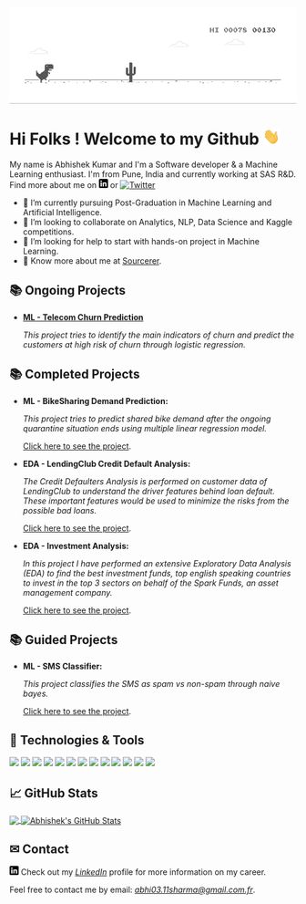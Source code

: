 
![Chrome Dino](https://github.com/AbhishekKumar-0311/AbhishekKumar-0311/blob/master/assets/chrome_dino.gif)

<!-- [![Header](https://github.com/AbhishekKumar-0311/AbhishekKumar-0311/blob/master/assets/Hello.png "Header")](https://bit.ly/AKS-Portfolio) -->

# Hi Folks ! Welcome to my Github <img src="https://github.com/AbhishekKumar-0311/AbhishekKumar-0311/blob/master/assets/wave.gif" width="30px">

My name is Abhishek Kumar and I'm a Software developer & a Machine Learning enthusiast. I'm from Pune, India and currently working at SAS R&D.
Find more about me on [![LinkedIn][3.2]][3] or [![Twitter][1.2]][1]

<!-- ### Hi there 👋 -->
<!--
**AbhishekKumar-0311/AbhishekKumar-0311** is a ✨ _special_ ✨ repository because its `README.md` (this file) appears on your GitHub profile.

Here are some ideas to get you started:

- 🔭 I’m currently working on ...
- 🌱 I’m currently learning ...
- 👯 I’m looking to collaborate on ...
- 🤔 I’m looking for help with ...
- 💬 Ask me about ...
- 📫 How to reach me: https://bit.ly/AKSLinkedIn
- 😄 Pronouns: ...
- ⚡ Fun fact: ...
-->

- 🌱 I’m currently pursuing Post-Graduation in Machine Learning and Artificial Intelligence.
- 👯 I’m looking to collaborate on Analytics, NLP, Data Science and Kaggle competitions.
- 🤔 I’m looking for help to start with hands-on project in Machine Learning.
- 👨 Know more about me at [Sourcerer](https://sourcerer.io/abhishekkumar-0311). 

## &#128218; Ongoing Projects

- **[ML - Telecom Churn Prediction](https://github.com/AbhishekKumar-0311/ML-Telecom-Churn-Prediction)**

    *This project tries to identify the main indicators of churn and predict the customers at high risk of churn through logistic regression.*


## &#128218; Completed Projects

- **ML - BikeSharing Demand Prediction:**

    *This project tries to predict shared bike demand after the ongoing quarantine situation ends using multiple linear regression model.*
    
    [Click here to see the project](https://github.com/AbhishekKumar-0311/ML-BikeSharing-Demand-Prediction).
    
- **EDA - LendingClub Credit Default Analysis:**

    *The Credit Defaulters Analysis is performed on customer data of LendingClub to understand the driver features behind loan default. These important features would be used to minimize the risks from the possible bad loans.*
    
    [Click here to see the project](https://github.com/AbhishekKumar-0311/EDA-LendingClub-Credit-Default-Analysis).
    
- **EDA - Investment Analysis:**
    
    *In this project I have performed an extensive Exploratory Data Analysis (EDA) to find the best investment funds, top english speaking countries to invest in the top 3 sectors on behalf of the Spark Funds, an asset management company.*

    [Click here to see the project](https://github.com/AbhishekKumar-0311/EDA-Investment-Analysis).
 
 ## &#128218; Guided Projects
 
 - **ML - SMS Classifier:**

    *This project classifies the SMS as spam vs non-spam through naive bayes.*
    
    [Click here to see the project](https://github.com/AbhishekKumar-0311/ML-SMS-Classifier).
 
 
 ## 🔧 Technologies & Tools

![](https://img.shields.io/badge/Code-Python-informational?style=flat&logo=python&logoColor=white&color=3fa6d5)
![](https://img.shields.io/badge/Code-NumPy-informational?style=flat&logo=numpy&logoColor=white&color=3fa6d5)
![](https://img.shields.io/badge/Code-Pandas-informational?style=flat&logo=pandas&logoColor=white&color=3fa6d5)
![](https://img.shields.io/badge/Code-Scikit--learn-informational?style=flat&logo=Scikit--learn&logoColor=white&color=3fa6d5)
![](https://img.shields.io/badge/Viz-Matplotlib-informational?style=flat&logo=matplotlib&logoColor=white&color=3fa6d5)
![](https://img.shields.io/badge/Viz-Seaborn-informational?style=flat&logo=seaborn&logoColor=white&color=3fa6d5)
![](https://img.shields.io/badge/Viz-Plotly-informational?style=flat&logo=plotly&logoColor=white&color=3fa6d5)
![](https://img.shields.io/badge/Code-SQL-informational?style=flat&logo=mysql&logoColor=white&color=3fa6d5)
![](https://img.shields.io/badge/IDE-JupyterNb-informational?style=flat&logo=jupyter&logoColor=white&color=3fa6d5)
![](https://img.shields.io/badge/Code-SAS-informational?style=flat&logo=sas&logoColor=white&color=3fa6d5)
![](https://img.shields.io/badge/Version_control-Git-informational?style=flat&logo=git&logoColor=white&color=3fa6d5)
![](https://img.shields.io/badge/Tools-Excel-informational?style=flat&logo=microsoft-excel&logoColor=white&color=3fa6d5)
![](https://img.shields.io/badge/Tools-Powerpoint-informational?style=flat&logo=microsoft-powerpoint&logoColor=white&color=3fa6d5)

## &#x1f4c8; GitHub Stats

<!-- [![Top Langs](https://github-readme-stats.vercel.app/api/top-langs/?username=AbhishekKumar-0311&layout=compact)](https://github.com/anuraghazra/github-readme-stats) -->

<a href="https://github.com/AbhishekKumar-0311/AbhishekKumar-0311">
  <img align="center" src="https://github-readme-stats.vercel.app/api/top-langs/?username=AbhishekKumar-0311&hide=java,html&title_color=ffffff&text_color=c9cacc&icon_color=2bbc8a&bg_color=1d1f21" />
</a>

<a href="https://github.com/AbhishekKumar-0311/AbhishekKumar-0311">
  <img align="center" src="https://github-readme-stats.vercel.app/api?username=AbhishekKumar-0311&show_icons=true&line_height=33&count_private=true&title_color=ffffff&text_color=c9cacc&icon_color=3fa6d5&bg_color=1d1f21" alt="Abhishek's GitHub Stats" />
</a>
<!--
<a href="https://github.com/AbhishekKumar-0311/EDA-Investment-Analysis">
  <img align="center" src="https://github-readme-stats.vercel.app/api/pin/?username=AbhishekKumar-0311&repo=EDA-Investment-Analysis&title_color=ffffff&text_color=c9cacc&icon_color=2bbc8a&bg_color=1d1f21" />
</a>

<a href="https://github.com/AbhishekKumar-0311/EDA_World-Development-Indicators">
  <img align="center" src="https://github-readme-stats.vercel.app/api/pin/?username=AbhishekKumar-0311&repo=EDA_World-Development-Indicators&title_color=ffffff&text_color=c9cacc&icon_color=2bbc8a&bg_color=1d1f21" />
</a> 
-->

## &#9993; Contact

[![LinkedIn][3.2]][3] Check out my [*LinkedIn*](https://bit.ly/AKSLinkedIn) profile for more information on my career.

Feel free to contact me by email: *abhi03.11sharma@gmail.com.fr*.




<!-- links to social media icons -->

<!-- icons with padding -->

[1.1]: http://i.imgur.com/tXSoThF.png (twitter icon with padding)
[2.1]: http://i.imgur.com/0o48UoR.png (github icon with padding)

<!-- icons without padding -->

[1.2]: http://i.imgur.com/wWzX9uB.png (twitter icon without padding)
[2.2]: http://i.imgur.com/9I6NRUm.png (github icon without padding)
[3.2]: https://github.com/AbhishekKumar-0311/AbhishekKumar-0311/blob/master/assets/linkedin-3-16.png (LinkedIn icon without padding)


<!-- links to your social media accounts -->

[1]: https://bit.ly/AKSTwitter
[2]: https://bit.ly/AKGithub
[3]: https://bit.ly/AKSLinkedIn


<!-- Resources -->
<!-- Icons: https://simpleicons.org/ -->
<!-- GitHub Stats: https://github.com/anuraghazra/github-readme-stats -->
<!-- Emojis: https://emojipedia.org/emoji/ -->
<!-- HTML Emojis: https://www.fileformat.info/index.htm -->
<!-- Shields: https://shields.io/ -->
<!-- Awesome GitHub Profile README: https://github.com/abhisheknaiidu/awesome-github-profile-readme -->

<!-- <br>
<!-- ![Anurag's github stats](https://github-readme-stats.vercel.app/api?username=AbhishekKumar-0311&hide=contribs,prs&show_icons=true&theme=radical)
<!-- [![ReadMe Card](https://github-readme-stats.vercel.app/api/pin/?username=AbhishekKumar-0311&repo=github-readme-stats)](https://github.com/anuraghazra/github-readme-stats)
<!-- ![Anurag's github stats](https://github-readme-stats.vercel.app/api?username=AbhishekKumar-0311&hide=contribs,prs) -->


